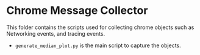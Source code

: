 # Chrome Message Collector

This folder contains the scripts used for collecting chrome objects such as Networking events, and tracing events.

* `generate_median_plot.py` is the main script to capture the objects.
